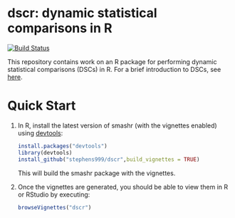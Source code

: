 # dscr: dynamic statistical comparisons in R

[![Build Status](https://travis-ci.org/stephens999/dscr.png?branch=master)](https://travis-ci.org/stephens999/dscr)

This repository contains work on an R package for performing dynamic
statistical comparisons (DSCs) in R. For a brief introduction to DSCs,
see [here](intro.md).

# Quick Start

1. In R, install the latest version of smashr (with the vignettes
   enabled) using [devtools][devtools]:

   ```R
   install.packages("devtools")
   library(devtools)
   install_github("stephens999/dscr",build_vignettes = TRUE)
   ```

   This will build the smashr package with the vignettes.

2. Once the vignettes are generated, you should be able to view them
   in R or RStudio by executing:

   ```R
   browseVignettes("dscr")
   ```
   
[devtools]: https://github.com/r-lib/devtools
